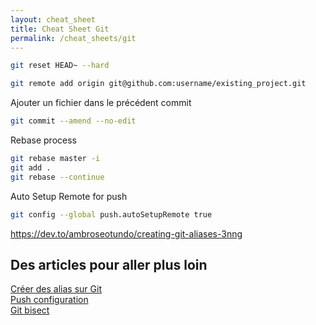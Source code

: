 ```yaml
---
layout: cheat_sheet
title: Cheat Sheet Git
permalink: /cheat_sheets/git
---
```


```bash
git reset HEAD~ --hard
```

```bash
git remote add origin git@github.com:username/existing_project.git
```

Ajouter un fichier dans le précédent commit

```bash
git commit --amend --no-edit
```

Rebase process

```bash
git rebase master -i
git add .
git rebase --continue
```

Auto Setup Remote for push

```bash
git config --global push.autoSetupRemote true
```

https://dev.to/ambroseotundo/creating-git-aliases-3nng

<h2>Des articles pour aller plus loin</h2>

<a href="https://dev.to/ambroseotundo/creating-git-aliases-3nng"
   class="underlined"
   target="_blank">
  Créer des alias sur Git
</a>
<br>
<a href="https://dev.to/this-is-learning/this-new-git-push-config-will-save-you-lot-of-frustration-27a9"
   class="underlined"
   target="_blank">
  Push configuration
</a>
<br>
<a href="https://dev.to/codenameone/understand-the-root-cause-of-regressions-with-git-bisect-1dgi"
   class="underlined"
   target="_blank">
  Git bisect
</a>

